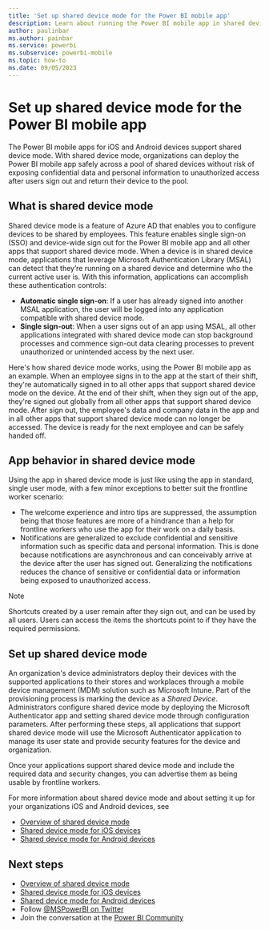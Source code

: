 ```yaml
---
title: 'Set up shared device mode for the Power BI mobile app'
description: Learn about running the Power BI mobile app in shared device mode to support your organization's frontline workers who use shared devices.
author: paulinbar
ms.author: painbar
ms.service: powerbi
ms.subservice: powerbi-mobile
ms.topic: how-to
ms.date: 09/05/2023
---
```


# Set up shared device mode for the Power BI mobile app

The Power BI mobile apps for iOS and Android devices support shared device mode. With shared device mode, organizations can deploy the Power BI mobile app safely across a pool of shared devices without risk of exposing confidential data and personal information to unauthorized access after users sign out and return their device to the pool.

## What is shared device mode

Shared device mode is a feature of Azure AD that enables you to configure devices to be shared by employees. This feature enables single sign-on (SSO) and device-wide sign out for the Power BI mobile app and all other apps that support shared device mode. When a device is in shared device mode, applications that leverage Microsoft Authentication Library (MSAL) can detect that they’re running on a shared device and determine who the current active user is. With this information, applications can accomplish these authentication controls:

* **Automatic single sign-on**: If a user has already signed into another MSAL application, the user will be logged into any application compatible with shared device mode.
* **Single sign-out**: When a user signs out of an app using MSAL, all other applications integrated with shared device mode can stop background processes and commence sign-out data clearing processes to prevent unauthorized or unintended access by the next user.

Here's how shared device mode works, using the Power BI mobile app as an example. When an employee signs in to the app at the start of their shift, they're automatically signed in to all other apps that support shared device mode on the device. At the end of their shift, when they sign out of the app, they're signed out globally from all other apps that support shared device mode. After sign out, the employee's data and company data in the app and in all other apps that support shared device mode can no longer be accessed. The device is ready for the next employee and can be safely handed off.

## App behavior in shared device mode

Using the app in shared device mode is just like using the app in standard, single user mode, with a few minor exceptions to better suit the frontline worker scenario:

* The welcome experience and intro tips are suppressed, the assumption being that those features are more of a hindrance than a help for frontline workers who use the app for their work on a daily basis. 
* Notifications are generalized to exclude confidential and sensitive information such as specific data and personal information. This is done because notifications are asynchronous and can conceivably arrive at the device after the user has signed out. Generalizing the notifications reduces the chance of sensitive or confidential data or information being exposed to unauthorized access.

> [!NOTE]
> Shortcuts created by a user remain after they sign out, and can be used by all users. Users can access the items the shortcuts point to if they have the required permissions.

## Set up shared device mode

An organization's device administrators deploy their devices with the supported applications to their stores and workplaces through a mobile device management (MDM) solution such as Microsoft Intune. Part of the provisioning process is marking the device as a *Shared Device*. Administrators configure shared device mode by deploying the Microsoft Authenticator app and setting shared device mode through configuration parameters. After performing these steps, all applications that support shared device mode will use the Microsoft Authenticator application to manage its user state and provide security features for the device and organization.

Once your applications support shared device mode and include the required data and security changes, you can advertise them as being usable by frontline workers.

For more information about shared device mode and about setting it up for your organizations iOS and Android devices, see

* [Overview of shared device mode](/azure/active-directory/develop/msal-shared-devices)
* [Shared device mode for iOS devices](/azure/active-directory/develop/msal-ios-shared-devices)
* [Shared device mode for Android devices](/azure/active-directory/develop/msal-android-shared-devices)

## Next steps

* [Overview of shared device mode](/azure/active-directory/develop/msal-shared-devices)
* [Shared device mode for iOS devices](/azure/active-directory/develop/msal-ios-shared-devices)
* [Shared device mode for Android devices](/azure/active-directory/develop/msal-android-shared-devices)
* Follow [@MSPowerBI on Twitter](https://twitter.com/MSPowerBI)
* Join the conversation at the [Power BI Community](https://community.powerbi.com/)